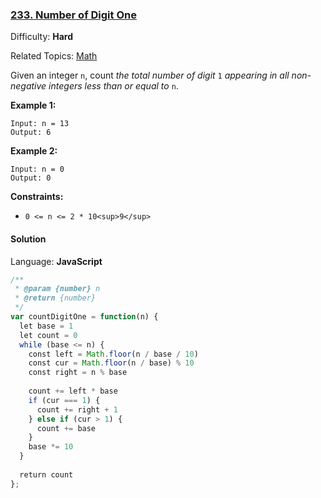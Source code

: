 ### [233\. Number of Digit One](https://leetcode.com/problems/number-of-digit-one/)

Difficulty: **Hard**  

Related Topics: [Math](https://leetcode.com/tag/math/)


Given an integer `n`, count _the total number of digit_ `1` _appearing in all non-negative integers less than or equal to_ `n`.

**Example 1:**

```
Input: n = 13
Output: 6
```

**Example 2:**

```
Input: n = 0
Output: 0
```

**Constraints:**

*   `0 <= n <= 2 * 10<sup>9</sup>`


#### Solution

Language: **JavaScript**

```javascript
/**
 * @param {number} n
 * @return {number}
 */
var countDigitOne = function(n) {
  let base = 1
  let count = 0
  while (base <= n) {
    const left = Math.floor(n / base / 10)
    const cur = Math.floor(n / base) % 10
    const right = n % base
    
    count += left * base
    if (cur === 1) {
      count += right + 1
    } else if (cur > 1) {
      count += base
    }
    base *= 10
  }
  
  return count
};
```